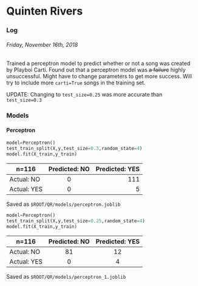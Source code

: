 # Quinten Rivers
### Log
###### Friday, November 16th, 2018
Trained a perceptron model to predict whether or not a song was created by Playboi Carti. Found out that a perceptron model was ~~a failure~~ highly unsuccessful. Might have to change parameters to get more success. Will try to include more `carti=True` songs in the training set.

UPDATE:
Changing to `test_size=0.25` was more accurate than `test_size=0.3`
### Models
#### Perceptron
```python
model=Perceptron()
test_train_split(X,y,test_size=0.3,random_state=4)
model.fit(X_train,y_train)
```
|n=116      |Predicted: NO|Predicted: YES|
|-----------|:-----------:|-------------:|
|Actual: NO |0            |111           |
|Actual: YES|0            |5             |

Saved as `$ROOT/QR/models/perceptron.joblib`
```python
model=Perceptron()
test_train_split(X,y,test_size=0.25,random_state=4)
model.fit(X_train,y_train)
```
|n=116      |Predicted: NO|Predicted: YES|
|-----------|:-----------:|:------------:|
|Actual: NO |81           |12            |
|Actual: YES|0            |4             |

Saved as `$ROOT/QR/models/perceptron_1.joblib`
